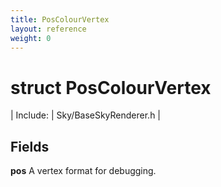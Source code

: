 ```yaml
---
title: PosColourVertex
layout: reference
weight: 0
---
```

struct PosColourVertex
===

| Include: | Sky/BaseSkyRenderer.h |





Fields
---

**pos**  A vertex format for debugging.

